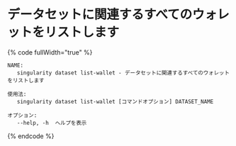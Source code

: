 # データセットに関連するすべてのウォレットをリストします

{% code fullWidth="true" %}
```
NAME:
   singularity dataset list-wallet - データセットに関連するすべてのウォレットをリストします

使用法:
   singularity dataset list-wallet [コマンドオプション] DATASET_NAME

オプション:
   --help, -h  ヘルプを表示
```
{% endcode %}